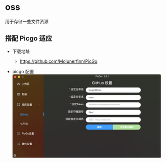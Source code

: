 # oss
用于存储一些文件资源

## 搭配 Picgo 适应
- 下载地址
  - https://github.com/Molunerfinn/PicGo
  
- picgo 配置
![](https://raw.githubusercontent.com/longer96/oss/main/files/20230208182530.png?token=AE42IGE52EV5BKT7W7WTIALD4N4NY)
